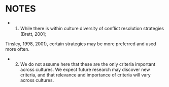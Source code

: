 # NOTES

- 1. While there is within culture diversity of conﬂict resolution strategies (Brett, 2001;

Tinsley, 1998, 2001), certain strategies may be more preferred and used more often.

- 2. We do not assume here that these are the only criteria important across cultures. We expect future research may discover new criteria, and that relevance and importance of criteria will vary across cultures.
